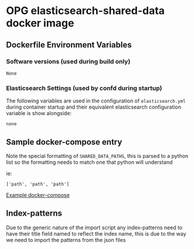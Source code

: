 OPG elasticsearch-shared-data docker image
==========================================

Dockerfile Environment Variables
--------------------------------

### Software versions (used during build only)

```
None
```

### Elasticsearch Settings (used by confd during startup)

The following variables are used in the configuration of `elasticsearch.yml` during container startup and their
equivalent elasticsearch configuration variable is show alongside:

```
none
```

Sample docker-compose entry
---------------------------


Note the special formatting of `SHARED_DATA_PATHS`, this is parsed to a 
python list so the formatting needs to match one that python will understand

ie:
```
['path', 'path', 'path']
```

[Example docker-compose](docker-compose.yml)


Index-patterns
--------------

Due to the generic nature of the import script any index-patterns need to have their title field named to reflect the index name,
this is due to the way we need to import the patterns from the json files